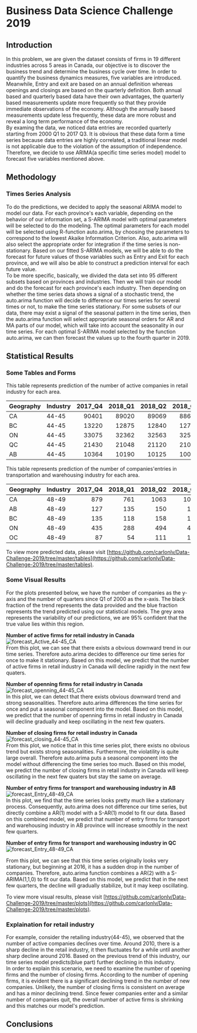 # Business Data Science Challenge 2019

## Introduction

In this problem, we are given the dataset consists of firms in 19 different industries across 5 areas in Canada, our objective is to discover the business trend and determine the business cycle over time.  In order to quantify the business dynamics measures, five variables are introduced. 
Meanwhile, Entry and exit are based on an annual definition whereas openings and closings are based on the quarterly definition.  Both annual based and quarterly based data have their own advantages, the quarterly based measurements update more frequently so that they provide immediate observations of the economy.  Although the annually based measurements update less frequently, these data are more robust and reveal a long term performance of the economy.  
By examing the data, we noticed data entries are recorded quarterly starting from 2000 Q1 to 2017 Q3.  It is obvious that these data form a time series because data entries are highly correlated, a traditional linear model is not applicable due to the violation of the assumption of independence.  Therefore, we decide to use ARIMA(a specific time series model) model to forecast five variables mentioned above.  

## Methodology

### Times Series Analysis

To do the predictions, we decided to apply the seasonal ARIMA model to model our data. For each province's each variable, depending on the behavior of our information set, a S-ARIMA model with optimal parameters will be selected to do the modeling. The optimal parameters for each model will be selected using R-function auto.arima, by choosing the parameters to correspond to the lowest Akaike Information Criterion. Also, auto.arima will also select the appropriate order for integration if the time series is non-stationary. Based on our fitted S-ARIMA models, we will be able to do the forecast for future values of those variables such as Entry and Exit for each province, and we will also be able to construct a prediction interval for each future value.  
To be more specific, basically, we divided the data set into 95 different subsets based on provinces and industries. Then we will train our model and do the forecast for each province's each industry. Then depending on whether the time series data shows a signal of a stochastic trend, the auto.arima function will decide to difference our times series for several times or not, to make the time series stationary. For some subsets of our data, there may exist a signal of the seasonal pattern in the time series, then the auto.arima function will select appropriate seasonal orders for AR and MA parts of our model, which will take into account the seasonality in our time series. For each optimal S-ARIMA model selected by the function auto.arima, we can then forecast the values up to the fourth quarter in 2019.

## Statistical Results

### Some Tables and Forms

This table represents prediction of the number of active companies in retail industry for each area. 
  
| Geography | Industry | 2017_Q4 | 2018_Q1 | 2018_Q2 | 2018_Q3 | 2018_Q4 | 2019_Q1 | 2019_Q2 | 2019_Q3 | 2019_Q4 |  
|:----------|:---------|--------:|--------:|--------:|--------:|--------:|--------:|--------:|--------:|--------:|  
|    CA     |  44-45   |    90401|    89020|    89069|    88667|    88773|    87444|    87445|    87018|    87152|  
|    BC     |  44-45   |    13220|    12875|    12840|    12788|    12939|    12594|    12559|    12507|    12657|  
|    ON     |  44-45   |    33075|    32362|    32563|    32586|    33098|    32285|    32450|    32429|    32960|  
|    QC     |  44-45   |    21430|    21048|    21120|    21093|    21128|    20644|    20669|    20646|    20703|  
|    AB     |  44-45   |    10364|    10190|    10125|    10071|    10210|    10035|     9971|     9917|    10056|  

This table represents prediction of the number of companies'entries in transportation and warehousing industry for each area.
  
| Geography | Industry | 2017_Q4 | 2018_Q1 | 2018_Q2 | 2018_Q3 | 2018_Q4 | 2019_Q1 | 2019_Q2 | 2019_Q3 | 2019_Q4 |  
|:----------|:---------|--------:|--------:|--------:|--------:|--------:|--------:|--------:|--------:|--------:| 
|    CA     |   48-49  |      879|      761|     1063|     1068|      944|      800|     1087|     1082|      952|
|    AB     |   48-49  |      127|      135|      150|      147|      149|      156|      166|      166|      168|
|    BC     |   48-49  |      135|      118|      158|      192|      160|      131|      164|      196|      161|
|    ON     |   48-49  |      435|      288|      494|      427|      467|      295|      471|      393|      452|
|    OC     |   48-49  |       87|       54|      111|      122|       78|       38|       85|       94|       60|

To view more predicted data, please visit [https://github.com/carlonlv/Data-Challenge-2019/tree/master/tables](https://github.com/carlonlv/Data-Challenge-2019/tree/master/tables).

### Some Visual Results

For the plots presented below, we have the number of companies as the y-axis and the number of quarters since Q1 of 2000 as the x-axis. The black fraction of the trend represents the data provided and the blue fraction represents the trend predicted using our statistical models. The grey area represents the variability of our predictions, we are 95% confident that the true value lies within this region.  

**Number of active firms for retail industry in Canada**  
![forecast_Active_44-45_CA](plots/forecast_Active_44-45_CA.jpg)  
From this plot, we can see that there exists a obvious downward trend in our time series. Therefore auto.arima decides to difference our time series for once to make it stationary. Based on this model, we predict that the number of active firms in retail industry in Canada will decline rapidly in the next few quaters.   

**Number of openning firms for retail industry in Canada**   
![forecast_openning_44-45_CA](plots/forecast_Opening_44-45_CA.jpg)  
In this plot, we can detect that there exists obvious downward trend and strong seasonalities. Therefore auto.arima differences the time series for once and put a seasonal component into the model. Based on this model, we predict that the number of openning firms in retail industry in Canada will decline gradually and keep oscillating in the next few quaters.  

**Number of closing firms for retail industry in Canada**  
![forecast_closing_44-45_CA](plots/forecast_Closing_44-45_CA.jpg)   
From this plot, we notice that in this time series plot, there exists no obvious trend but exists strong seasonalities. Furthermore, the violatility is quite large overall. Therefore auto.arima puts a seasonal component into the model without differencing the time series too much. Based on this model, we predict the number of closing firms in retail industry in Canada will keep oscillating in the next few quaters but stay the same on average.  

**Number of entry firms for transport and warehousing industry in AB**  
![forecast_Entry_48-49_CA](plots/forecast_Entry_48-49_AB.jpg)  
In this plot, we find that the time series looks pretty much like a stationary process. Consequently, auto.arima does not difference our time series, but directly combine a AR(1) model with a S-AR(1) model to fit our data. Based on this combined model, we predict that number of entry firms for transport and warehousing industry in AB province will increase smoothly in the next few quarters.  

**Number of entry firms for transport and warehousing industry in QC**  
![forecast_Entry_48-49_CA](plots/forecast_Entry_48-49_QC.jpg)    

From this plot, we can see that this time series originally looks very stationary, but beginning at 2016, it has a sudden drop in the number of companies. Therefore, auto.arima function combines a AR(2) with a S-ARIMA(1,1,0) to fit our data. Based on this model, we predict that in the next few quarters, the decline will gradually stabilize, but it may keep oscillating.  

To view more visual results, please visit [https://github.com/carlonlv/Data-Challenge-2019/tree/master/plots](https://github.com/carlonlv/Data-Challenge-2019/tree/master/plots).

### Explaination for retail industry  
For example, consider the retailing industry(44-45), we observed that the number of active companies declines over time.  Around 2010, there is a sharp decline in the retail industry, it then fluctuates for a while until another sharp decline around 2016.  Based on the previous trend of this industry, our time series model predicts(blue part) further declining in this industry.  
In order to explain this scenario,  we need to examine the number of opening firms and the number of closing firms.  According to the number of opening firms, it is evident there is a significant declining trend in the number of new companies.  Unlikely, the number of closing firms is consistent on average and has a minor declining trend.  Since fewer companies enter and a similar number of companies quit, the overall number of active firms is shrinking and this matches our model's prediction.  

## Conclusions
